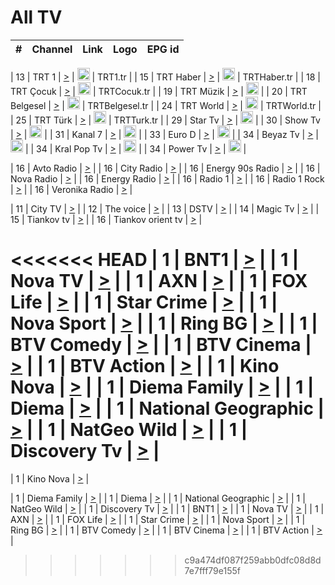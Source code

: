 <h1>All TV</h1>

| #   | Channel        | Link  | Logo | EPG id |
|:---:|:--------------:|:-----:|:----:|:------:|

| 13  | TRT 1            | [>](https://tv-trt1.medya.trt.com.tr/master.m3u8) | <img height="20" src="https://i.imgur.com/j786OLG.png"/> | TRT1.tr |
| 15  | TRT Haber        | [>](https://tv-trthaber.medya.trt.com.tr/master.m3u8) | <img height="20" src="https://i.imgur.com/OVfo8Ab.png"/> | TRTHaber.tr |
| 18  | TRT Çocuk        | [>](https://tv-trtcocuk.medya.trt.com.tr/master.m3u8) | <img height="20" src="https://i.imgur.com/QLFmD6d.png"/> | TRTCocuk.tr |
| 19  | TRT Müzik        | [>](https://tv-trtmuzik.medya.trt.com.tr/master.m3u8) | <img height="20" src="https://i.imgur.com/fIVFCEd.png"/> |
| 20  | TRT Belgesel     | [>](https://tv-trtbelgesel.medya.trt.com.tr/master.m3u8) | <img height="20" src="https://i.imgur.com/MGO87pe.png"/> | TRTBelgesel.tr |
| 24  | TRT World        | [>](https://tv-trtworld.medya.trt.com.tr/master.m3u8) | <img height="20" src="https://i.imgur.com/JEA2xpv.png"/> | TRTWorld.tr |
| 25  | TRT Türk         | [>](https://tv-trtturk.medya.trt.com.tr/master.m3u8) | <img height="20" src="https://i.imgur.com/OSTOQNw.png"/> | TRTTurk.tr |
| 29  | Star Tv   | [>](https://dogus-live.daioncdn.net/startv/startv_360p.m3u8) | <img height="20" src="https://i.imgur.com/IebUZx1.png"/> |
| 30  | Show Tv     | [>](https://ciner-live.daioncdn.net/showtv/showtv.m3u8) | <img height="20" src="https://i.imgur.com/IebUZx1.png"/> |
| 31  | Kanal 7     | [>](https://kanal7-live.daioncdn.net/kanal7/kanal7.m3u8) | <img height="20" src="https://i.imgur.com/IebUZx1.png"/> |
| 33  | Euro D    | [>](https://www.youtube.com/user/KanalD/live) | <img height="20" src="https://i.imgur.com/IebUZx1.png"/> |
| 34  | Beyaz Tv     | [>](https://beyaztv-live.daioncdn.net/beyaztv/beyaztv.m3u8) | <img height="20" src="https://i.imgur.com/IebUZx1.png"/> |
| 34  | Kral Pop Tv     | [>](https://www.youtube.com/watch?v=GuFTuKoXepw) | <img height="20" src="https://i.imgur.com/IebUZx1.png"/> |
| 34  | Power Tv     | [>](https://livetv.powerapp.com.tr/powerTV/powerhd.smil/chunklist.m3u8) | <img height="20" src="https://i.imgur.com/IebUZx1.png"/> |

| 16  | Avto Radio | [>](http://stream.metacast.eu/avtoradio.mp3.m3u) |
| 16  | City Radio | [>](http://stream.metacast.eu/city.aac.m3u) |
| 16  | Energy 90s Radio | [>](http://stream.metacast.eu/energy-90s.m3u) |
| 16  | Nova Radio | [>](http://stream.metacast.eu/nova.aac.m3u) |
| 16  | Energy Radio | [>](http://stream.metacast.eu/nrj.aac.m3u) |
| 16  | Radio 1 | [>](http://stream.metacast.eu/radio1.aac.m3u) |
| 16  | Radio 1 Rock | [>](http://stream.metacast.eu/radio1rock.aac.m3u) |
| 16  | Veronika Radio | [>](http://stream.metacast.eu/veronika.aac.m3u) |

| 11  | City TV | [>](https://tv.city.bg/play/tshls/citytv/index.m3u8) |
| 12  | The voice | [>](https://bss1.neterra.tv/thevoice/thevoice.m3u8) |
| 13  | DSTV | [>](http://46.249.95.140:8081/hls/data.m3u8) |
| 14  | Magic Tv | [>](https://bss1.neterra.tv/magictv/magictv.m3u8) |
| 15  | Tiankov tv | [>](https://streamer103.neterra.tv/tiankov-folk/live.m3u8) |
| 16  | Tiankov orient tv | [>](https://streamer103.neterra.tv/tiankov-orient/live.m3u8) |

<<<<<<< HEAD
| 1 | BNT1 | [>](https://ymkaya.xyz:23595/tv/bnt1/playlist.m3u8?wmsAuthSign=c2VydmVyX3RpbWU9My84LzIwMjUgNzozMjoyNyBQTSZoYXNoX3ZhbHVlPU1GT3Z1ejVTNGx6MnFKcmNSV2d4YkE9PSZ2YWxpZG1pbnV0ZXM9NjA=) |
| 1 | Nova TV | [>](https://ymkaya.xyz:23595/tv/novatv/playlist.m3u8?wmsAuthSign=c2VydmVyX3RpbWU9My84LzIwMjUgNzozMjozOCBQTSZoYXNoX3ZhbHVlPS9HcDdWanEvdTdrM1JnNis1anVxZWc9PSZ2YWxpZG1pbnV0ZXM9NjA=) |
| 1 | AXN | [>](https://ymkaya.xyz:23595/tv/axn/playlist.m3u8?wmsAuthSign=c2VydmVyX3RpbWU9My84LzIwMjUgNzozMjo0NyBQTSZoYXNoX3ZhbHVlPXZqMUFEM2xubVpRZFpvYXo0eXFRUWc9PSZ2YWxpZG1pbnV0ZXM9NjA=) |
| 1 | FOX Life | [>](https://ymkaya.xyz:23595/tv/foxlife/playlist.m3u8?wmsAuthSign=c2VydmVyX3RpbWU9My84LzIwMjUgNzozMjo1OCBQTSZoYXNoX3ZhbHVlPTUvcGZzZWVLZzg2K1I1ZE9zNnczdFE9PSZ2YWxpZG1pbnV0ZXM9NjA=) |
| 1 | Star Crime | [>](https://ymkaya.xyz:23595/tv/foxcrime/playlist.m3u8?wmsAuthSign=c2VydmVyX3RpbWU9My84LzIwMjUgNzozMzowNyBQTSZoYXNoX3ZhbHVlPVltblQvRUlibjRaMzVSWlZUTFpBZXc9PSZ2YWxpZG1pbnV0ZXM9NjA=) |
| 1 | Nova Sport | [>](https://ymkaya.xyz:23595/tv/novasport/playlist.m3u8?wmsAuthSign=c2VydmVyX3RpbWU9My84LzIwMjUgNzozMzoxNyBQTSZoYXNoX3ZhbHVlPUYrSFhsbDlPT1h2dHFTaVBPRHhqK1E9PSZ2YWxpZG1pbnV0ZXM9NjA=) |
| 1 | Ring BG | [>](https://ymkaya.xyz:23595/tv/ringbg/playlist.m3u8?wmsAuthSign=c2VydmVyX3RpbWU9My84LzIwMjUgNzozMzoyNyBQTSZoYXNoX3ZhbHVlPXJYRU1iRXczUnRYWmR0WVVIRFdlQkE9PSZ2YWxpZG1pbnV0ZXM9NjA=) |
| 1 | BTV Comedy | [>](https://ymkaya.xyz:23595/tv/btvcomedy/playlist.m3u8?wmsAuthSign=c2VydmVyX3RpbWU9My84LzIwMjUgNzozMzozNyBQTSZoYXNoX3ZhbHVlPXVzUE04bHF0bFhTQW1Cb0k1c1NkcUE9PSZ2YWxpZG1pbnV0ZXM9NjA=) |
| 1 | BTV Cinema | [>](https://ymkaya.xyz:23595/tv/btvcinema/playlist.m3u8?wmsAuthSign=c2VydmVyX3RpbWU9My84LzIwMjUgNzozMzo0NiBQTSZoYXNoX3ZhbHVlPUpyZUViSmM0YnlYM2pueUxId3pwMEE9PSZ2YWxpZG1pbnV0ZXM9NjA=) |
| 1 | BTV Action | [>](https://ymkaya.xyz:23595/tv/btvaction/playlist.m3u8?wmsAuthSign=c2VydmVyX3RpbWU9My84LzIwMjUgNzozMzo1NiBQTSZoYXNoX3ZhbHVlPWdDYlQ2U3JSamRyUjNob2hQK2ZidXc9PSZ2YWxpZG1pbnV0ZXM9NjA=) |
| 1 | Kino Nova | [>](https://ymkaya.xyz:23595/tv/kinonova/playlist.m3u8?wmsAuthSign=c2VydmVyX3RpbWU9My84LzIwMjUgNzozNDowNiBQTSZoYXNoX3ZhbHVlPU5sVU41ZGRSL3U1WW5rUm16NTBxWUE9PSZ2YWxpZG1pbnV0ZXM9NjA=) |
| 1 | Diema Family | [>](https://ymkaya.xyz:23595/tv/diemafamily/playlist.m3u8?wmsAuthSign=c2VydmVyX3RpbWU9My84LzIwMjUgNzozNDoxNSBQTSZoYXNoX3ZhbHVlPVNZRUI4N1d1ZjBaTEh5VjIraDdJYXc9PSZ2YWxpZG1pbnV0ZXM9NjA=) |
| 1 | Diema | [>](https://ymkaya.xyz:23595/tv/diema/playlist.m3u8?wmsAuthSign=c2VydmVyX3RpbWU9My84LzIwMjUgNzozNTowOSBQTSZoYXNoX3ZhbHVlPTdaSC9WT3R3UkkvU2xSR0VXUC9hc0E9PSZ2YWxpZG1pbnV0ZXM9NjA=) |
| 1 | National Geographic | [>](https://ymkaya.xyz:23595/tv/natgeo/playlist.m3u8?wmsAuthSign=c2VydmVyX3RpbWU9My84LzIwMjUgNzozNToxOSBQTSZoYXNoX3ZhbHVlPVlodlNFeVhuV0J1QzE4WEJ2ZGs4V3c9PSZ2YWxpZG1pbnV0ZXM9NjA=) |
| 1 | NatGeo Wild | [>](https://ymkaya.xyz:23595/tv/natgeowild/playlist.m3u8?wmsAuthSign=c2VydmVyX3RpbWU9My84LzIwMjUgNzozNToyOSBQTSZoYXNoX3ZhbHVlPTc3MGxQTDd2b0EvOEIvWnE3UTZNR3c9PSZ2YWxpZG1pbnV0ZXM9NjA=) |
| 1 | Discovery Tv | [>](https://ymkaya.xyz:23595/tv/discovery/playlist.m3u8?wmsAuthSign=c2VydmVyX3RpbWU9My84LzIwMjUgNzozNTozOCBQTSZoYXNoX3ZhbHVlPUN1ang0NUpYRTZraGF0MW15Ri9WTmc9PSZ2YWxpZG1pbnV0ZXM9NjA=) |
=======


| 1 | Kino Nova | [>](https://ymkaya.xyz:11336/tv/kinonova/playlist.m3u8?wmsAuthSign=c2VydmVyX3RpbWU9MS8yLzIwMjUgNDo0MDoyMCBBTSZoYXNoX3ZhbHVlPWlFS1FrWEtMMVRFM3l5YklUWUJQUHc9PSZ2YWxpZG1pbnV0ZXM9NjA=) |

| 1 | Diema Family | [>](https://ymkaya.xyz:11336/tv/diemafamily/playlist.m3u8?wmsAuthSign=c2VydmVyX3RpbWU9MS8yLzIwMjUgNDo0MDozMCBBTSZoYXNoX3ZhbHVlPUVUaTVKTldvZTF5WVVCM0YwL21kaXc9PSZ2YWxpZG1pbnV0ZXM9NjA=) |
| 1 | Diema | [>](https://ymkaya.xyz:11336/tv/diema/playlist.m3u8?wmsAuthSign=c2VydmVyX3RpbWU9MS8yLzIwMjUgNDo0MDo0MCBBTSZoYXNoX3ZhbHVlPVlYMWVJT2NuUjNpUTBsaytEUFFOS2c9PSZ2YWxpZG1pbnV0ZXM9NjA=) |
| 1 | National Geographic | [>](https://ymkaya.xyz:11336/tv/natgeo/playlist.m3u8?wmsAuthSign=c2VydmVyX3RpbWU9MS8yLzIwMjUgNDo0MTo0MSBBTSZoYXNoX3ZhbHVlPTJQTlVmcG5nYWx0M013eUhGRGxnd0E9PSZ2YWxpZG1pbnV0ZXM9NjA=) |
| 1 | NatGeo Wild | [>](https://ymkaya.xyz:11336/tv/natgeowild/playlist.m3u8?wmsAuthSign=c2VydmVyX3RpbWU9MS8yLzIwMjUgNDo0MTo1MSBBTSZoYXNoX3ZhbHVlPVl1OXZaTTliN0hGWEN3eDBYd1duNkE9PSZ2YWxpZG1pbnV0ZXM9NjA=) |
| 1 | Discovery Tv | [>](https://ymkaya.xyz:11336/tv/discovery/playlist.m3u8?wmsAuthSign=c2VydmVyX3RpbWU9MS8yLzIwMjUgNDo0MjowMSBBTSZoYXNoX3ZhbHVlPWtBQmdLNlY2RmQwWElzMVYzSDJyVkE9PSZ2YWxpZG1pbnV0ZXM9NjA=) |
| 1 | BNT1 | [>](https://ymkaya.xyz:11336/tv/bnt1/playlist.m3u8?wmsAuthSign=c2VydmVyX3RpbWU9MS8yLzIwMjUgNDozODozOCBBTSZoYXNoX3ZhbHVlPVVrMVlRQXpJWlhYeUh6ZFVpSC9NMUE9PSZ2YWxpZG1pbnV0ZXM9NjA=) |
| 1 | Nova TV | [>](https://ymkaya.xyz:11336/tv/novatv/playlist.m3u8?wmsAuthSign=c2VydmVyX3RpbWU9MS8yLzIwMjUgNDozODo0OCBBTSZoYXNoX3ZhbHVlPUVxQjh1a0ZzYkVGZU8zZDFGTzdreVE9PSZ2YWxpZG1pbnV0ZXM9NjA=) |
| 1 | AXN | [>](https://ymkaya.xyz:11336/tv/axn/playlist.m3u8?wmsAuthSign=c2VydmVyX3RpbWU9MS8yLzIwMjUgNDozODo1OCBBTSZoYXNoX3ZhbHVlPUpkWStGY1hkNXhaOVpPZ0thQ0FZL3c9PSZ2YWxpZG1pbnV0ZXM9NjA=) |
| 1 | FOX Life | [>](https://ymkaya.xyz:11336/tv/foxlife/playlist.m3u8?wmsAuthSign=c2VydmVyX3RpbWU9MS8yLzIwMjUgNDozOToxMCBBTSZoYXNoX3ZhbHVlPWt1ZDc1T3AzYlZDTjJnSy9TU0xJZlE9PSZ2YWxpZG1pbnV0ZXM9NjA=) |
| 1 | Star Crime | [>](https://ymkaya.xyz:11336/tv/foxcrime/playlist.m3u8?wmsAuthSign=c2VydmVyX3RpbWU9MS8yLzIwMjUgNDozOToyMCBBTSZoYXNoX3ZhbHVlPXIwVU45Nm9FR1l2enNkTG9TanBxbmc9PSZ2YWxpZG1pbnV0ZXM9NjA=) |
| 1 | Nova Sport | [>](https://ymkaya.xyz:11336/tv/novasport/playlist.m3u8?wmsAuthSign=c2VydmVyX3RpbWU9MS8yLzIwMjUgNDozOTozMCBBTSZoYXNoX3ZhbHVlPXlSZ0UxazVaM0xhSmc0NmR4T0c1T2c9PSZ2YWxpZG1pbnV0ZXM9NjA=) |
| 1 | Ring BG | [>](https://ymkaya.xyz:11336/tv/ringbg/playlist.m3u8?wmsAuthSign=c2VydmVyX3RpbWU9MS8yLzIwMjUgNDozOTo0MCBBTSZoYXNoX3ZhbHVlPTR4aUlFNHVUYWN4enY1WkVuOFZma2c9PSZ2YWxpZG1pbnV0ZXM9NjA=) |
| 1 | BTV Comedy | [>](https://ymkaya.xyz:11336/tv/btvcomedy/playlist.m3u8?wmsAuthSign=c2VydmVyX3RpbWU9MS8yLzIwMjUgNDozOTo1MCBBTSZoYXNoX3ZhbHVlPUtrMTJ2RHNTTUU1RFp1ZkVOdXFSK3c9PSZ2YWxpZG1pbnV0ZXM9NjA=) |
| 1 | BTV Cinema | [>](https://ymkaya.xyz:11336/tv/btvcinema/playlist.m3u8?wmsAuthSign=c2VydmVyX3RpbWU9MS8yLzIwMjUgNDozOTo1OSBBTSZoYXNoX3ZhbHVlPTZWcU9FZW56cG1NM1lrYy8xNE5NeHc9PSZ2YWxpZG1pbnV0ZXM9NjA=) |
| 1 | BTV Action | [>](https://ymkaya.xyz:11336/tv/btvaction/playlist.m3u8?wmsAuthSign=c2VydmVyX3RpbWU9MS8yLzIwMjUgNDo0MDoxMCBBTSZoYXNoX3ZhbHVlPUlDd0ErRkZVWThyMVZwR3c2REdGZ3c9PSZ2YWxpZG1pbnV0ZXM9NjA=) |
>>>>>>> c9a474df087f259abb0dfc08d8d7e7fff79e155f
